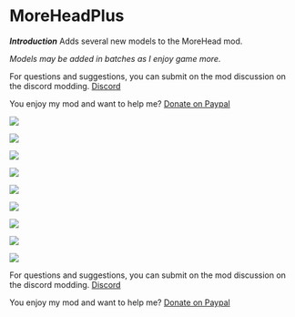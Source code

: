 # MoreHeadPlus

***Introduction***
Adds several new models to the MoreHead mod.

*Models may be added in batches as I enjoy game more.*

For questions and suggestions, you can submit on the mod discussion on the discord modding.
[Discord](https://discord.gg/vPJtKhYAFe)

You enjoy my mod and want to help me?
[Donate on Paypal](https://www.paypal.com/donate/?hosted_button_id=KTBS6A46GXUHC)  

![](https://i.imgur.com/4YMsZvJ.png)

![](https://i.imgur.com/IPgeSM6.png)

![](https://i.imgur.com/Q1KFsYn.png)

![](https://i.imgur.com/oKtZAsB.png)

![](https://i.imgur.com/O7Xs4Iq.png)

![](https://i.imgur.com/rmxcljY.png)

![](https://i.imgur.com/mslxMQx.png)

![](https://i.imgur.com/OGIKkDE.png)

![](https://i.imgur.com/skHAh4s.png)

For questions and suggestions, you can submit on the mod discussion on the discord modding.
[Discord](https://discord.gg/vPJtKhYAFe)

You enjoy my mod and want to help me?
[Donate on Paypal](https://www.paypal.com/donate/?hosted_button_id=KTBS6A46GXUHC)  